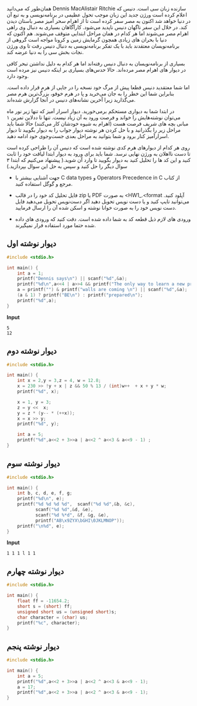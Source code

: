 همان‌طور که می‌دانید Dennis MacAlistair Ritchie سازنده زبان سی است. دنیس که اعلام کرده است ورژن جدید این زبان موجب تحول عظیمی در برنامه‌نویسی و به تبع آن در دنیا خواهد شد اکنون به مصر سفر کرده است تا از اهرام سحر آمیز مصر باستان دیدن کند. در خلال این سفر ناگهان دنیس ناپدید می‌شود. کارآگاهان بسیاری به دنبال وی راهی اهرام مصر می‌شوند اما هر کدام در همان مراحل ابتدایی متوقف می‌شوند. هم اکنون که دنیا با بحران های زیادی همچون گرمایش زمین و کرونا مواجه است گروهی از برنامه‌نویسان معتقدند باید با یک تفکر برنامه‌نویسی به دنبال دنیس رفت تا وی ورژن نجات بخش سی را به دنیا عرضه کند.

بسیاری از برنامه‌نویسان به دنبال دنیس رفته‌اند اما هر کدام به دلیل نداشتن تبحر کافی در دیوار های اهرام مصر مرده‌اند. حالا حدس‌های بسیاری بر اینکه دنیس نیز مرده است وجود دارد.

اما شما معتقدید دنیس قطعا پیش از مرگ خود نسخه را در جایی از هرم قرار داده است. بنابراین شما این خطر را به جان می‌خرید و پا در هرم خوفو،  بزرگ‌‌ترین هرم مصر می‌گذارید زیرا آخرین نشانه‌های دنیس در آنجا گزارش شده‌اند. 

در ابتدا شما به دیواری مستحکم برمی‌خورید. دیوار اسرار آمیز که تنها زیر نور ماه می‌توان نوشته‌هایش را خواند و فرصت ورود به آن زیاد نیست. تنها تا ددلاین تمرین ۱ مبانی بچه های شریف فرصت هست (اهرام به شیوه خودشان کار می‌کنند) حالا شما باید مراحل زیر را بگذرانید و با حل کردن هر نوشته دیوار جواب را به دیوار بگویید تا دیوار اسرارآمیز کنار برود و شما بتوانید به مراحل بعدی جست‌وجوی خود ادامه دهید.

روی هر کدام از دیوارهای هرم کدی نوشته شده است که دنیس آن را طراحی کرده است  تا دست نااهلان به ورژن نهایی نرسد. شما باید برای ورود به دیوار ابتدا لیاقت خود را ثابت کنید و این کد ها را تحلیل کنید به دیوار بگویید تا وارد آن شوید.( پیشنهاد می‌کنیم که ابتدا ۳ سوال دیگر را حل کنید و سپس به حل این سوال بپردازید.)
+ جهت آشنایی بیشتر با C data types و  Operators Precedence in C از کتاب مرجع و گوگل استفاده کنید. 

*  فایل تحلیل کد خود را در قالب   zip یا PDF به صورت <HW1_<your-student-number>.<format آپلود کنید. می‌توانید تایپ کنید و یا دست نویس تحویل دهید اگر دست‌نویس تحویل می‌دهید فایل دست نویس خود را به صورت خوانا نوشته و اسکن شده آن را ارسال فرمایید.

* ورودی های لازم ذیل قطعه کد به شما داده شده است. دقت کنید که ورودی های داده شده حتما مورد استفاده قرار نمیگیرند.

## دیوار نوشته اول

```c
#include <stdio.h>

int main() {
    int a = 1;
    printf("Dennis says\n") || scanf("%d",&a);
    printf("%d\n",a<<4 | a>>4 && printf("The only way to learn a new programming language is by writing programs in it?\n"));
    a = printf("") & printf("walls are coming \n") || scanf("%d",&a);
    (a & 1) ? printf("BE\n") : printf("prepared\n");
    printf("%d",a);
}
```

**Input**
``` 
5
12
``` 


## دیوار نوشته دوم 
```c
#include <stdio.h>

int main() {
    int x = 2,y = 3,z = 4, w = 12.8;
    x = 230 >> !y + x | z && 50 % 13 / (int)w++  + x + y * w;
    printf("%d", x);

    x = 1, y = 3;
    z = y <<  x;
    y = z * (y-- * (++x));
    x = x >> y;
    printf("%d", y);

    int a = 5;
    printf("%d",a<<2 + 3>>a | a<<2 ^ a<<3 & a<<9 - 1) ;
}
```

## دیوار نوشته سوم 
```c
#include <stdio.h>

int main() {
    int b, c, d, e, f, g;
    printf("%d\n", e);
    printf("%d %d %d %d",  scanf("%d %d",&b, &c),
           scanf("%d %d",&d, &e),
           scanf("%d %*d", &f, &g, &e),
           printf("AB\x9ZYX\bGHI\0JKLMNOP"));
    printf("\n%d", e);
}

```

**Input**
``` 
1 1 1 l 1 1
``` 


## دیوار نوشته چهارم
```c
#include <stdio.h>

int main() {
    float ff = -11654.2;
    short s = (short) ff;
    unsigned short us = (unsigned short)s;
    char character = (char) us;
    printf("%c", character);
}
```

## دیوار نوشته پنجم
```c
#include <stdio.h>

int main() {
    int a = 5;
    printf("%d",a<<2 + 3>>a | a<<2 ^ a<<3 & a<<9 - 1);
    a = 17;
    printf("%d",a<<2 + 3>>a | a<<2 ^ a<<3 & a<<9 - 1);
}
```